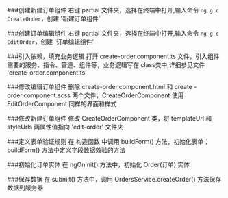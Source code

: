 ###创建新建订单组件
右键 partial 文件夹，选择在终端中打开,输入命令 `ng g c CreateOrder`，创建 '新建订单组件'

###创建订单编辑组件
右键 partial 文件夹，选择在终端中打开,输入命令 `ng g c EditOrder`，创建 '订单编辑组件'

###引入依赖，填充业务逻辑
打开 create-order.component.ts 文件，引入组件需要的服务、指令、管道、组件等，业务逻辑写在 class类中,详细参见文件 'create-order.component.ts'

###修改编辑订单组件
删除 create-order.component.html 和 create -order.component.scss 两个文件，CreateOrderComponent 使用 EditOrderComponent 同样的界面和样式

###修改新建订单组件
修改 CreateOrderComponent 类，将 templateUrl 和 styleUrls 两属性值指向 'edit-order' 文件夹

###定义表单验证规则
在 构造函数 中调用 buildForm() 方法，初始化表单；buildForm() 方法中定义字段数据效验的方法

###初始化订单实体
在 ngOnInit() 方法中，初始化 Order(订单) 实体

###保存数据
在 submit() 方法中，调用 OrdersService.createOrder() 方法保存数据到服务器
